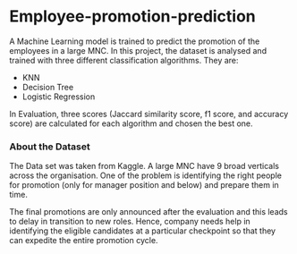 # Employee-promotion-prediction

A Machine Learning model is trained to predict the promotion of the employees in a large MNC. In this project, the dataset is analysed and trained with three different classification algorithms. They are:

* KNN
* Decision Tree
* Logistic Regression

In Evaluation, three scores (Jaccard similarity score, f1 score, and accuracy score) are calculated for each algorithm and chosen the best one.

### About the Dataset

The Data set was taken from Kaggle. A large MNC have 9 broad verticals across the organisation. One of the problem is identifying the right people for promotion (only for manager position and below) and prepare them in time.

The final promotions are only announced after the evaluation and this leads to delay in transition to new roles. Hence, company needs help in identifying the eligible candidates at a particular checkpoint so that they can expedite the entire promotion cycle.
